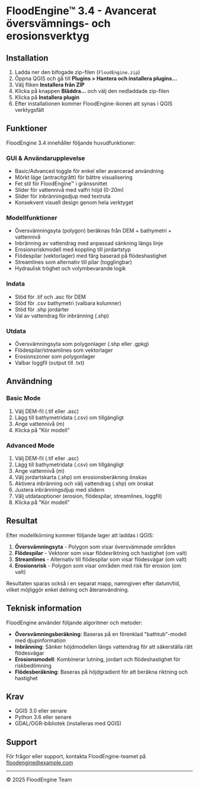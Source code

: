 # FloodEngine™ 3.4 - Avancerat översvämnings- och erosionsverktyg

## Installation

1. Ladda ner den bifogade zip-filen (`FloodEngine.zip`)
2. Öppna QGIS och gå till **Plugins > Hantera och installera plugins...**
3. Välj fliken **Installera från ZIP**
4. Klicka på knappen **Bläddra...** och välj den nedladdade zip-filen
5. Klicka på **Installera plugin**
6. Efter installationen kommer FloodEngine-ikonen att synas i QGIS verktygsfält

## Funktioner

FloodEngine 3.4 innehåller följande huvudfunktioner:

### GUI & Användarupplevelse
- Basic/Advanced toggle för enkel eller avancerad användning
- Mörkt läge (antracitgrått) för bättre visualisering
- Fet stil för FloodEngine™ i gränssnittet
- Slider för vattennivå med valfri höjd (0-20m)
- Slider för inbränningsdjup med textruta
- Konsekvent visuell design genom hela verktyget

### Modellfunktioner
- Översvämningsyta (polygon) beräknas från DEM + bathymetri + vattennivå
- Inbränning av vattendrag med anpassad sänkning längs linje
- Erosionsriskmodell med koppling till jordartstyp
- Flödespilar (vektorlager) med färg baserad på flödeshastighet
- Streamlines som alternativ till pilar (togglingbar)
- Hydraulisk tröghet och volymbevarande logik

### Indata
- Stöd för .tif och .asc för DEM
- Stöd för .csv bathymetri (valbara kolumner)
- Stöd för .shp jordarter
- Val av vattendrag för inbränning (.shp)

### Utdata
- Översvämningsyta som polygonlager (.shp eller .gpkg)
- Flödespilar/streamlines som vektorlager
- Erosionszoner som polygonlager
- Valbar loggfil (output till .txt)

## Användning

### Basic Mode
1. Välj DEM-fil (.tif eller .asc)
2. Lägg till bathymetridata (.csv) om tillgängligt
3. Ange vattennivå (m)
4. Klicka på "Kör modell"

### Advanced Mode
1. Välj DEM-fil (.tif eller .asc)
2. Lägg till bathymetridata (.csv) om tillgängligt
3. Ange vattennivå (m)
4. Välj jordartskarta (.shp) om erosionsberäkning önskas
5. Aktivera inbränning och välj vattendrag (.shp) om önskat
6. Justera inbränningsdjup med slidern
7. Välj utdataoptioner (erosion, flödespilar, streamlines, loggfil)
8. Klicka på "Kör modell"

## Resultat

Efter modellkörning kommer följande lager att laddas i QGIS:

1. **Översvämningsyta** - Polygon som visar översvämmade områden
2. **Flödespilar** - Vektorer som visar flödesriktning och hastighet (om valt)
3. **Streamlines** - Alternativ till flödespilar som visar flödesvägar (om valt)
4. **Erosionsrisk** - Polygon som visar områden med risk för erosion (om valt)

Resultaten sparas också i en separat mapp, namngiven efter datum/tid, vilket möjliggör enkel delning och återanvändning.

## Teknisk information

FloodEngine använder följande algoritmer och metoder:

- **Översvämningsberäkning**: Baseras på en förenklad "bathtub"-modell med djupinformation
- **Inbränning**: Sänker höjdmodellen längs vattendrag för att säkerställa rätt flödesvägar
- **Erosionsmodell**: Kombinerar lutning, jordart och flödeshastighet för riskbedömning
- **Flödesberäkning**: Baseras på höjdgradient för att beräkna riktning och hastighet

## Krav

- QGIS 3.0 eller senare
- Python 3.6 eller senare
- GDAL/OGR-bibliotek (installeras med QGIS)

## Support

För frågor eller support, kontakta FloodEngine-teamet på floodengine@example.com

---

© 2025 FloodEngine Team
